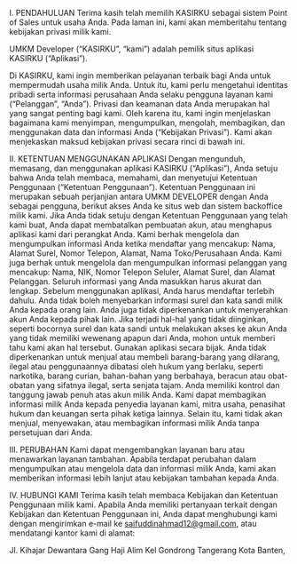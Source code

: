 I. PENDAHULUAN
Terima kasih telah memilih KASIRKU sebagai sistem Point of Sales untuk usaha Anda. Pada laman ini, kami akan memberitahu tentang kebijakan privasi milik kami.

UMKM Developer (“KASIRKU”, “kami”) adalah pemilik situs aplikasi KASIRKU (“Aplikasi”).

Di KASIRKU, kami ingin memberikan pelayanan terbaik bagi Anda untuk mempermudah usaha milik Anda. Untuk itu, kami perlu mengetahui identitas pribadi serta informasi perusahaan Anda selaku pengguna layanan kami (“Pelanggan”, “Anda”). Privasi dan keamanan data Anda merupakan hal yang sangat penting bagi kami. Oleh karena itu, kami ingin menjelaskan bagaimana kami menyimpan, mengumpulkan, mengolah, membagikan, dan menggunakan data dan informasi Anda (“Kebijakan Privasi”). Kami akan menjekaskan maksud kebijakan privasi secara rinci di bawah ini.

II. KETENTUAN MENGGUNAKAN APLIKASI
Dengan mengunduh, memasang, dan menggunakan aplikasi KASIRKU (“Aplikasi”), Anda setuju bahwa Anda telah membaca, memahami, dan menyetujui Ketentuan Penggunaan (“Ketentuan Penggunaan”). Ketentuan Penggunaan ini merupakan sebuah perjanjian antara UMKM DEVELOPER dengan Anda sebagai pengguna, berikut akses Anda ke situs web dan sistem backoffice milik kami. Jika Anda tidak setuju dengan Ketentuan Penggunaan yang telah kami buat, Anda dapat membatalkan pembuatan akun, atau menghapus aplikasi kami dari perangkat Anda.
Kami berhak mengelola dan mengumpulkan informasi Anda ketika mendaftar yang mencakup: Nama, Alamat Surel, Nomor Telepon, Alamat, Nama Toko/Perusahaan Anda. Kami juga berhak untuk mengelola dan mengumpulkan informasi pelanggan yang mencakup: Nama, NIK, Nomor Telepon Seluler, Alamat Surel, dan Alamat Pelanggan. Seluruh informasi yang Anda masukkan harus akurat dan lengkap.
Sebelum menggunakan aplikasi, Anda harus mendaftar terlebih dahulu. Anda tidak boleh menyebarkan informasi surel dan kata sandi milik Anda kepada orang lain. Anda juga tidak diperkenankan untuk menyerahkan akun Anda kepada pihak lain. Jika terjadi hal-hal yang tidak diinginkan, seperti bocornya surel dan kata sandi untuk melakukan akses ke akun Anda yang tidak memiliki wewenang apapun dari Anda, mohon untuk memberi tahu kami akan hal tersebut.
Gunakan aplikasi secara bijak. Anda tidak diperkenankan untuk menjual atau membeli barang-barang yang dilarang, ilegal atau penggunaannya dibatasi oleh hukum yang berlaku, seperti narkotika, barang curian, bahan-bahan yang berbahaya, beracun  atau obat-obatan yang sifatnya ilegal, serta senjata tajam.
Anda memiliki kontrol dan tanggung jawab penuh atas akun milik Anda.
Kami dapat membagikan informasi milik Anda kepada penyedia layanan kami, mitra usaha, penasihat hukum dan keuangan serta pihak ketiga lainnya. Selain itu, kami tidak akan menjual, menyewakan, atau membagikan informasi milik Anda tanpa persetujuan dari Anda.

III. PERUBAHAN
Kami dapat mengembangkan layanan baru atau menawarkan layanan tambahan. Apabila terdapat perubahan dalam mengumpulkan atau mengelola data dan informasi milik Anda, kami akan memberikan informasi lebih lanjut atau kebijakan tambahan kepada Anda.

IV. HUBUNGI KAMI
Terima kasih telah membaca Kebijakan dan Ketentuan Penggunaan milik kami. Apabila Anda memiliki pertanyaan terkait dengan Kebijakan dan Ketentuan Penggunaan ini, Anda dapat menghubungi kami dengan mengirimkan e-mail ke saifuddinahmad12@gmail.com, atau mendatangi kantor kami di alamat:


Jl. Kihajar Dewantara Gang Haji Alim Kel Gondrong Tangerang Kota
Banten, 

